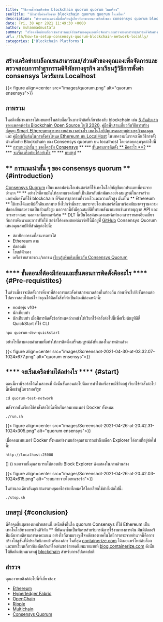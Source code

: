 ```yaml
---
title: "วิธีการตั้งค่าเครือข่าย blockchain quorum quorum ในเครื่อง" 
seoTitle: "วิธีการตั้งค่าเครือข่าย blockchain quorum quorum ในเครื่อง" 
description: "ทำตามคำแนะนำนี้เพื่อเรียนรู้เกี่ยวกับกระบวนการติดตั้งของ consensys quorum blockchain บน localhost Consensys Quorum เป็น blockchain โอเพนซอร์ส Etherum" 
date: Fri, 30 Apr 2021 11:49:30 +0000
author: muhammadmustafa
summary: "สร้างเครือข่ายบล็อกเชนสาธารณะ/ส่วนตัวของคุณเองเพื่อจัดการและตรวจสอบการทำธุรกรรมดิจิทัลทางธุรกิจ มาเรียนรู้วิธีการตั้งค่า consensys โควรัมบน Localhost" 
url: /th/how-to-setup-consensys-quorum-blockchain-network-locally/
categories: ['Blockchain Platforms']
---
```


## สร้างเครือข่ายบล็อกเชนสาธารณะ/ส่วนตัวของคุณเองเพื่อจัดการและตรวจสอบการทำธุรกรรมดิจิทัลทางธุรกิจ มาเรียนรู้วิธีการตั้งค่า consensys โควรัมบน Localhost

{{< figure align=center src="images/quorum.png" alt="quorum ensensys">}}


## ภาพรวม
ในอดีตที่ผ่านมาเราได้เผยแพร่โพสต์บล็อกในบางหัวข้อที่เกี่ยวข้องกับ blockchain เช่น [5 อันดับแรกของแพลตฟอร์ม Blockchain Open Source ในปี 2020][1], [คู่มือพื้นฐานเกี่ยวกับวิธีการสร้างสัญญา Smart Ethereum][2][การกระจายอำนาจอย่างไร เทคโนโลยีอัพเกรดกลยุทธ์ทางธุรกิจของคุณ][3] และ [คู่มือผู้เริ่มต้นในการตั้งค่าโหนด Ethereum บน LocalHost][4] ในบทความนี้เราจะเห็นวิธีการตั้งค่าเครือข่าย Blockchain ของ Consensys quorum บน localhost โดยครอบคลุมจุดต่อไปนี้
  *** [การแนะนำสั้น ๆ ของโควรัม Consensys][5] **
  *** [ขั้นตอนการติดตั้ง ** คืออะไร **?][6] **
  *** [จะเริ่มเครือข่ายได้อย่างไร][7] **
  *** [บทสรุป][8] **

## ** การแนะนำสั้น ๆ ของ consensys quorum ** {#introduction}
[Consensys Quorum][9] เป็นแพลตฟอร์มโอเพ่นซอร์สที่ใช้เทคโนโลยีบัญชีแยกประเภทที่กระจายอำนาจ ** ** อย่างไรก็ตามมันให้สภาพแวดล้อมที่เป็นมิตรกับนักพัฒนาอย่างสมบูรณ์ในการสร้างแอปพลิเคชันที่ใช้ blockchain ที่จัดการธุรกรรมที่รวดเร็วและความเร็วสูง มันเป็น ** Ethereum ** ใช้งานได้และมีปลั๊กอินมากมาย ยิ่งไปกว่านั้นระบบกระจายโอเพ่นซอร์สนี้มาพร้อมกับมาตรฐานความปลอดภัยและความเป็นส่วนตัวสูง นอกจากนี้ยังมีคุณสมบัติที่ทรงพลังมากมายเช่นการอนุญาต API และการตรวจสอบ นอกจากนี้แพลตฟอร์ม ** DLT นี้เป็นโฮสต์ตนเองและจัดทำเอกสารรายละเอียดเกี่ยวกับการพัฒนาและการปรับใช้ ซอร์สโค้ดของซอฟต์แวร์ฟรีนี้มีอยู่ที่ [GitHub][10]
Consensys Quorum เสนอคุณสมบัติที่สำคัญต่อไปนี้:
  * สถาปัตยกรรมที่สามารถทำได้
  * Ethereum ตาม
  * ปลอดภัย
  * โฮสต์ตัวเอง
  * เครือข่ายสาธารณะ/เอกชน
[เรียนรู้เพิ่มเติมเกี่ยวกับ Consensys Quorum][11]

## **** ขั้นตอนที่ต้องมีก่อนและขั้นตอนการติดตั้งคืออะไร **** {#Pre-requistites}
ในส่วนนี้เราจะติดตั้งการพึ่งพาที่ต้องการและตั้งค่าสภาพแวดล้อมในท้องถิ่น ก่อนที่จะไปยังขั้นตอนต่อไปตรวจสอบให้แน่ใจว่าคุณได้ติดตั้งสิ่งที่จำเป็นต้องมีก่อนหน้านี้:
  * nodejs v10+
  * นักเทียบท่า
  * นักเทียบท่า
เมื่อมีการติดตั้งข้อกำหนดล่วงหน้าให้เรียกใช้คำสั่งต่อไปนี้เพื่อเริ่มต้นยูทิลิตี้ QuickStart ที่ใช้ CLI
```
npx quorum-dev-quickstart
```
อย่างไรก็ตามตอบคำถามเพื่อทำให้การติดตั้งเสร็จสมบูรณ์ดังที่แสดงในภาพด้านล่าง

{{< figure align=center src="images/Screenshot-2021-04-30-at-03.32.07-1024x677.png" alt="quorum ensensys">}}


## **** จะเริ่มเครือข่ายได้อย่างไร **** {#start}
ตอนนี้เรามีซอร์สโค้ดในสถานที่ ดังนั้นขั้นตอนต่อไปคือการทำให้เครือข่ายมีชีวิตอยู่
เรียกใช้คำสั่งต่อไปนี้เพื่อเข้าสู่ไดเรกทอรีรูท
```
cd quorum-test-network
```
หลังจากนั้นเรียกใช้คำสั่งต่อไปนี้เพื่อเริ่มคอนเทนเนอร์ Docker ทั้งหมด:
```
./run.sh
```

{{< figure align=center src="images/Screenshot-2021-04-26-at-20.42.31-1024x305.png" alt="quorum ensensys">}}

เมื่อคอนเทนเนอร์ Docker ทั้งหมดทำงานแล้วคุณสามารถเข้าถึงบล็อก Explorer ได้ตามที่อยู่ต่อไปนี้:
```
http://localhost:25000
```
[] ()
นอกจากนี้คุณสามารถโต้ตอบกับ Block Explorer ดังแสดงในภาพด้านล่าง

{{< figure align=center src="images/Screenshot-2021-04-26-at-20.42.03-1024x615.png" alt="ระบบกระจายโอเพนซอร์ส">}}

ในทำนองเดียวกันคุณสามารถหยุดเครือข่ายทั้งหมดได้โดยเรียกใช้คำสั่งต่อไปนี้:
```
./stop.sh 
```

## บทสรุป {#conclusion}
นี่คือจุดสิ้นสุดของบทช่วยสอนนี้ เหนือสิ่งอื่นใด quorum Consensys ที่ใช้ Ethereum เป็นเทคโนโลยีทางการเงินดิจิทัล ** ที่พัฒนาขึ้นเป็นพิเศษสำหรับกรณีการใช้งานทางการเงิน มันมีอัลกอริทึมฉันทามติตามการลงคะแนน อย่างไรก็ตามแรงจูงใจหลักของเทคโนโลยีการกระจายอำนาจนี้คือการสร้างโซลูชันที่มีประสิทธิภาพสำหรับองค์กร
ในที่สุด [containerize.com][12] ได้เผยแพร่โพสต์บล็อกและบทเรียนเกี่ยวกับผลิตภัณฑ์โอเพ่นซอร์สยอดนิยมมากมายที่ [blog.containerize.com][13] ดังนั้นให้ยึดติดกับหมวดหมู่ [blockchain][14] สำหรับการอัปเดตปกติ

## สำรวจ
คุณอาจพบลิงค์ต่อไปนี้ที่เกี่ยวข้อง:
  * [Ethereum][15]
  * [Hyperledger Fabric][16]
  * [OpenChain][17]
  * [Ripple][18]
  * [Multichain][19]
  * [Consensys Quorum][9]

  
[1]: https://blog.containerize.com/blockchain-platforms/top-5-open-source-blockchain-platforms-in-2020/
[2]: https://blog.containerize.com/
[3]: https://blog.containerize.com/2020/11/27/how-decentralized-technology-upgrades-your-business-strategy/
[4]: https://blog.containerize.com/2020/12/23/a-beginners-guide-to-setup-ethereum-node-on-localhost/
[5]: #Introduction
[6]: #pre-requisites
[7]: #start
[8]: #Conclusion
[9]: https://products.containerize.com/blockchain-platforms/consensys-quorum
[10]: https://github.com/ConsenSys/quorum
[11]: https://consensys.net/quorum/
[12]: https://www.containerize.com/
[13]: https://blog.containerize.com/
[14]: https://products.containerize.com/blockchain-platforms/
[15]: https://products.containerize.com/blockchain-platforms/ethereum
[16]: https://products.containerize.com/blockchain-platforms/hyperledger-fabric
[17]: https://products.containerize.com/blockchain-platforms/openchain
[18]: https://products.containerize.com/blockchain-platforms/ripple
[19]: https://products.containerize.com/blockchain-platforms/multichain

